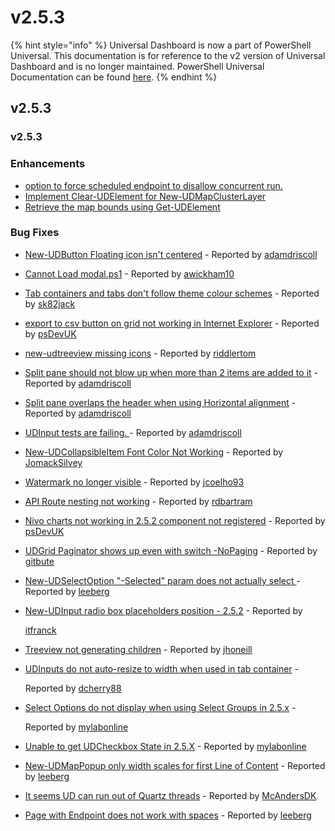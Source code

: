 # v2.5.3

{% hint style="info" %}
Universal Dashboard is now a part of PowerShell Universal. This documentation is for reference to the v2 version of Universal Dashboard and is no longer maintained. PowerShell Universal Documentation can be found [here](https://docs.ironmansoftware.com).
{% endhint %}

## v2.5.3

### v2.5.3

### Enhancements

* [option to force scheduled endpoint to disallow concurrent run.](https://github.com/ironmansoftware/universal-dashboard/issues/1000)
* [Implement Clear-UDElement for New-UDMapClusterLayer](https://github.com/ironmansoftware/universal-dashboard/issues/998)
* [Retrieve the map bounds using Get-UDElement](https://github.com/ironmansoftware/universal-dashboard/issues/995)        

### Bug Fixes

* [New-UDButton Floating icon isn't centered](https://github.com/ironmansoftware/universal-dashboard/issues/1027) - Reported by [adamdriscoll](https://github.com/adamdriscoll)
* [Cannot Load modal.ps1](https://github.com/ironmansoftware/universal-dashboard/issues/1026) - Reported by [awickham10](https://github.com/awickham10)
* [Tab containers and tabs don't follow theme colour schemes](https://github.com/ironmansoftware/universal-dashboard/issues/1006) - Reported by [sk82jack](https://github.com/sk82jack)
* [export to csv button on grid not working in Internet Explorer](https://github.com/ironmansoftware/universal-dashboard/issues/1004) - Reported by [psDevUK](https://github.com/psDevUK)
* [new-udtreeview missing icons](https://github.com/ironmansoftware/universal-dashboard/issues/1002) - Reported by [riddlertom](https://github.com/riddlertom)
* [Split pane should not blow up when more than 2 items are added to it](https://github.com/ironmansoftware/universal-dashboard/issues/997) - Reported by [adamdriscoll](https://github.com/adamdriscoll)
* [Split pane overlaps the header when using Horizontal alignment](https://github.com/ironmansoftware/universal-dashboard/issues/996) - Reported by [adamdriscoll](https://github.com/adamdriscoll)
* [UDInput tests are failing. ](https://github.com/ironmansoftware/universal-dashboard/issues/988) - Reported by [adamdriscoll](https://github.com/adamdriscoll)
* [New-UDCollapsibleItem Font Color Not Working](https://github.com/ironmansoftware/universal-dashboard/issues/982) - Reported by [JomackSilvey](https://github.com/JomackSilvey)
* [Watermark no longer visible](https://github.com/ironmansoftware/universal-dashboard/issues/979) - Reported by [jcoelho93](https://github.com/jcoelho93)
* [API Route nesting not working](https://github.com/ironmansoftware/universal-dashboard/issues/974) - Reported by [rdbartram](https://github.com/rdbartram)
* [Nivo charts not working in 2.5.2 component not registered](https://github.com/ironmansoftware/universal-dashboard/issues/963) - Reported by [psDevUK](https://github.com/psDevUK)
* [UDGrid Paginator shows up even with switch -NoPaging](https://github.com/ironmansoftware/universal-dashboard/issues/962) - Reported by [gitbute](https://github.com/gitbute)
* [New-UDSelectOption "-Selected" param does not actually select ](https://github.com/ironmansoftware/universal-dashboard/issues/959) - Reported by [leeberg](https://github.com/leeberg)
* [New-UDInput radio box placeholders position - 2.5.2](https://github.com/ironmansoftware/universal-dashboard/issues/951) - Reported by

  [itfranck](https://github.com/itfranck)

* [Treeview not generating children](https://github.com/ironmansoftware/universal-dashboard/issues/946) - Reported by [jhoneill](https://github.com/jhoneill)
* [UDInputs do not auto-resize to width when used in tab container](https://github.com/ironmansoftware/universal-dashboard/issues/943) -

  Reported by [dcherry88](https://github.com/dcherry88)

* [Select Options do not display when using Select Groups in 2.5.x](https://github.com/ironmansoftware/universal-dashboard/issues/942) -

  Reported by [mylabonline](https://github.com/mylabonline)

* [Unable to get UDCheckbox State in 2.5.X](https://github.com/ironmansoftware/universal-dashboard/issues/941) - Reported by [mylabonline](https://github.com/mylabonline)
* [New-UDMapPopup only width scales for first Line of Content](https://github.com/ironmansoftware/universal-dashboard/issues/933) - Reported by [leeberg](https://github.com/leeberg)
* [It seems UD can run out of Quartz threads](https://github.com/ironmansoftware/universal-dashboard/issues/776) - Reported by [McAndersDK](https://github.com/McAndersDK)
* [Page with Endpoint does not work with spaces](https://github.com/ironmansoftware/universal-dashboard/issues/734) - Reported by [leeberg](https://github.com/leeberg)

